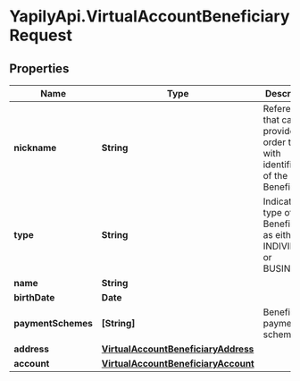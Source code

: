 # YapilyApi.VirtualAccountBeneficiaryRequest

## Properties

Name | Type | Description | Notes
------------ | ------------- | ------------- | -------------
**nickname** | **String** | Reference that can be provided in order to help with identification of the Beneficiary | 
**type** | **String** | Indicates the type of Beneficiary as either an INDIVIDUAL or BUSINESS | 
**name** | **String** |  | 
**birthDate** | **Date** |  | [optional] 
**paymentSchemes** | **[String]** | Beneficiary payment schemes | 
**address** | [**VirtualAccountBeneficiaryAddress**](VirtualAccountBeneficiaryAddress.md) |  | 
**account** | [**VirtualAccountBeneficiaryAccount**](VirtualAccountBeneficiaryAccount.md) |  | 


